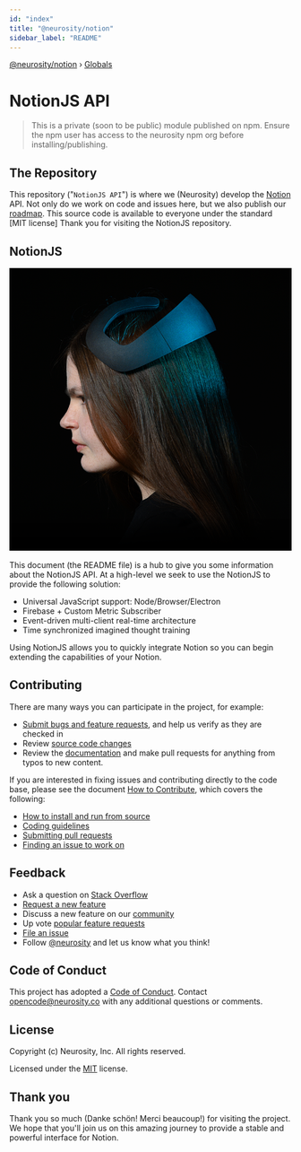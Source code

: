 ```yaml
---
id: "index"
title: "@neurosity/notion"
sidebar_label: "README"
---
```


[@neurosity/notion](index.md) › [Globals](globals.md)

# NotionJS API

> This is a private (soon to be public) module published on npm. Ensure the npm user has access to the neurosity npm org before installing/publishing.

## The Repository

This repository ("`NotionJS API`") is where we (Neurosity) develop the [Notion](https://neurosity.co) API. Not only do we work on code and issues here, but we also publish our [roadmap](https://github.com/neurosity/notion-js/blob/master/ROADMAP.md). This source code is available to everyone under the standard [MIT license]
Thank you for visiting the NotionJS repository.

## NotionJS

<p align="center">
  <img alt="Model wearing a Notion headset" src="docs/images/notion-preview.png">
</p>

This document (the README file) is a hub to give you some information about the NotionJS API. At a high-level we seek to use the NotionJS to provide the following solution:

* Universal JavaScript support: Node/Browser/Electron
* Firebase + Custom Metric Subscriber
* Event-driven multi-client real-time architecture
* Time synchronized imagined thought training

Using NotionJS allows you to quickly integrate Notion so you can begin extending the capabilities of your Notion.

## Contributing

There are many ways you can participate in the project, for example:

* [Submit bugs and feature requests](https://github.com/neurosity/notion-js/issues), and help us verify as they are checked in
* Review [source code changes](https://github.com/neurosity/notion-js/pulls)
* Review the [documentation](https://github.com/neurosity/notion-js/tree/master/website) and make pull requests for anything from typos to new content.

If you are interested in fixing issues and contributing directly to the code base,
please see the document [How to Contribute](https://github.com/Neurosity/notion-js/wiki/How-to-Contribute), which covers the following:

* [How to install and run from source](https://github.com/neurosity/notion-js/wiki/How-to-Contribute#contributing-to-notionjs)
* [Coding guidelines](https://github.com/neurosity/notion-js/wiki/Coding-Guidelines)
* [Submitting pull requests](https://github.com/neurosity/notion-js/wiki/How-to-Contribute#pull-requests)
* [Finding an issue to work on](https://github.com/neurosity/notion-js/wiki/How-to-Contribute#where-to-contribute)

## Feedback

* Ask a question on [Stack Overflow](https://stackoverflow.com/questions/tagged/notion-js)
* [Request a new feature](https://github.com/neurosity/notion-js/blob/master/CONTRIBUTING.md)
* Discuss a new feature on our [community](https://support.neurosity.co/hc/en-us/community/topics)
* Up vote [popular feature requests](https://github.com/neurosity/notion-js/issues?q=is%3Aopen+is%3Aissue+label%3Afeature-request+sort%3Areactions-%2B1-desc)
* [File an issue](https://github.com/neurosity/notion-js/issues)
* Follow [@neurosity](https://twitter.com/code) and let us know what you think!

## Code of Conduct

This project has adopted a [Code of Conduct](https://github.com/neurosity/notion-js/blob/master/CODE_OF_CONDUCT.md). Contact [opencode@neurosity.co](mailto:opencode@neurosity.co) with any additional questions or comments.

## License

Copyright (c) Neurosity, Inc. All rights reserved.

Licensed under the [MIT](LICENSE.txt) license.

## Thank you

Thank you so much (Danke schön! Merci beaucoup!) for visiting the project. We hope that you'll join us on this amazing journey to provide a stable and powerful interface for Notion.

[link_ts_doc_base_url]: file:///Users/aj/Neurosity/notion-js/docs/
[link_ts_brainwaves]: classes/notion.html#brainwaves
[link_alex_twitter]: https://twitter.com/castillo__io
[link_aj_twitter]: https://twitter.com/andrewjaykeller
[link_neurosity]: https://neurosity.co
[link_notion_buy]: https://neurosity.co/developer-kit

